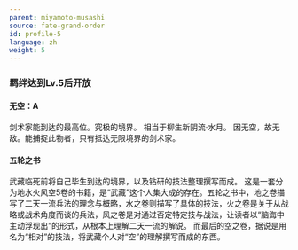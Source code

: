 ```yaml
---
parent: miyamoto-musashi
source: fate-grand-order
id: profile-5
language: zh
weight: 5
---
```


### 羁绊达到Lv.5后开放

#### 无空：A

剑术家能到达的最高位。究极的境界。
相当于柳生新阴流·水月。
因无空，故无敌。能捕捉此物者，只有抵达无限境界的剑术家。

#### 五轮之书

武藏临死前将自己毕生到达的境界，以及钻研的技法整理撰写而成。
这是一套分为地水火风空5卷的书籍，是“武藏”这个人集大成的存在。五轮之书中，地之卷描写了二天一流兵法的理念与概略，水之卷则描写了具体的技法，火之卷是关于从战略或战术角度而谈的兵法，风之卷是对通过否定特定技与战法，让读者以“脑海中主动浮现出”的形式，从根本上理解二天一流的解说。
而最后的空之卷，据说是用名为“相对”的技法，将武藏个人对“空”的理解撰写而成的东西。
